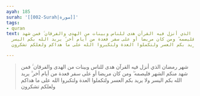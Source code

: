 ```yaml
---
ayah: 185
surah: '[[002-Surah|سورة]]'
tags:
- quran
text: شهر رمضان الذي أنزل فيه القرآن هدى للناس وبينات من الهدى والفرقان ۚ فمن شهد
  منكم الشهر فليصمه ۖ ومن كان مريضا أو على سفر فعدة من أيام أخر ۗ يريد الله بكم اليسر
  ولا يريد بكم العسر ولتكملوا العدة ولتكبروا الله على ما هداكم ولعلكم تشكرون

---
```

> شهر رمضان الذي أنزل فيه القرآن هدى للناس وبينات من الهدى والفرقان ۚ فمن شهد منكم الشهر فليصمه ۖ ومن كان مريضا أو على سفر فعدة من أيام أخر ۗ يريد الله بكم اليسر ولا يريد بكم العسر ولتكملوا العدة ولتكبروا الله على ما هداكم ولعلكم تشكرون
